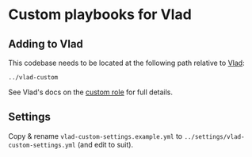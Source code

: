 # Custom playbooks for Vlad

## Adding to Vlad

This codebase needs to be located at the following path relative to [Vlad](https://bitbucket.org/philipnorton42/vlad):

```
../vlad-custom
```
See Vlad's docs on the [custom role](https://bitbucket.org/philipnorton42/vlad/src/1c2e2048c0e849ab431f747054fdade31bd302db/vlad/docs/custom_role.md?at=dev) for full details.

## Settings

Copy & rename ```vlad-custom-settings.example.yml``` to ```../settings/vlad-custom-settings.yml``` (and edit to suit).
